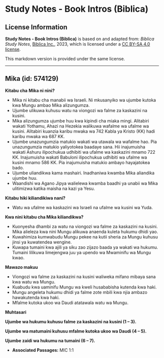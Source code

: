 # Study Notes - Book Intros (Biblica)

## License Information

**Study Notes - Book Intros (Biblica)** is based on and adapted from: _Biblica Study Notes_, [Biblica Inc.](https://www.biblica.com/), 2023, which is licensed under a [CC BY-SA 4.0 license](https://creativecommons.org/licenses/by-sa/4.0/legalcode.en).

This markdown version is provided under the same license.



--------------------------------

## Mika (id: 574129)

**Kitabu cha** **Mika ni nini?**

* Mika ni kitabu cha manabii wa Israeli. Ni mkusanyiko wa ujumbe kutoka kwa Mungu ambao Mika alizungumza.
* Ujumbe ulikuwa kuhusu watu na viongozi wa falme za kaskazini na kusini.
* Mika alizungumza ujumbe huu kwa kipindi cha miaka mingi. Alitabiri wakati Yothamu, Ahazi na Hezekia walikuwa wafalme wa ufalme wa kusini. Alitabiri kuanzia karibu mwaka wa 742 Kabla ya Kristo (KK) hadi karibu mwaka wa 687 KK.
* Ujumbe unazungumzia matukio wakati wa utawala wa wafalme hao. Pia unazungumzia matukio yaliyotokea baadaye sana. Hii inajumuisha wakati Ashuru ilipochukua udhibiti wa ufalme wa kaskazini mnamo 722 KK. Inajumuisha wakati Babuloni ilipochukua udhibiti wa ufalme wa kusini mnamo 586 KK. Pia inajumuisha matukio ambayo hayajatokea bado.
* Ujumbe uliandikwa kama mashairi. Inadhaniwa kwamba Mika aliandika ujumbe huu.
* Waandishi wa Agano Jipya walielewa kwamba baadhi ya unabii wa Mika ulitimizwa katika maisha na kazi ya Yesu.

**Kitabu hiki kiliandikiwa nani?**

* Watu wa ufalme wa kaskazini wa Israeli na ufalme wa kusini wa Yuda.

**Kwa nini kitabu cha Mika kiliandikwa?**

* Kuonyesha dhambi za watu na viongozi wa falme za kaskazini na kusini. Mika alieleza kwa nini Mungu alikuwa anaenda kuleta hukumu dhidi yao.
* Kuwahimiza kumwabudu Mungu pekee na kutii sheria za Mungu kuhusu jinsi ya kuwatendea wengine.
* Kuwapa tumaini kwa ajili ya siku zao zijazo baada ya wakati wa hukumu. Tumaini lilikuwa limejengwa juu ya upendo wa Mwaminifu wa Mungu kwao.

**Mawazo makuu**

* Viongozi wa falme za kaskazini na kusini waliweka mifano mibaya sana kwa watu wa Mungu.
* Kuabudu kwa uaminifu Mungu wa kweli husababisha kutenda kwa haki.
* Mungu angeleta hukumu dhidi ya falme zote mbili kwa njia ambazo hawakutenda kwa haki.
* Mfalme kutoka ukoo wa Daudi atatawala watu wa Mungu.

**Muhtasari**

**Ujumbe wa hukumu kuhusu falme za kaskazini na kusini (1 – 3\).**

**Ujumbe wa matumaini kuhusu mfalme kutoka ukoo wa Daudi (4 – 5\).**

**Ujumbe zaidi wa hukumu na tumaini (6 ­– 7\).**

* **Associated Passages:** MIC 1:1

